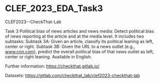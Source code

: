 # CLEF_2023_EDA_Task3

CLEF2023--CheckThat-Lab

Task 3 Political bias of news articles and news media: Detect political bias of news reporting at the article and at the media level. It includes two subtasks:
Subtask 3A: Given an article, classify its political leaning as left, center or right.
Subtask 3B: Given the URL to a news outlet (e.g., www.cnn.com), predict the overall political bias of that news outlet as left, center or right leaning.
Available in English.


Further information: https://checkthat.gitlab.io/

Datasets: https://gitlab.com/checkthat_lab/clef2023-checkthat-lab
